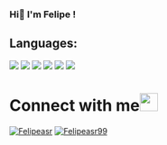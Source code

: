 ### Hi👋 I'm Felipe !

## Languages:


<a href="" target="blank"><img src ="https://img.shields.io/badge/Flutter-02569B?style=for-the-badge&logo=flutter&logoColor=white"></a> <a href="" target="blank"><img src = "https://img.shields.io/badge/CSS3-1572B6?style=for-the-badge&logo=css3&logoColor=white"></a> <a href="" target="blank"><img src = "https://img.shields.io/badge/HTML5-E34F26?style=for-the-badge&logo=html5&logoColor=white"></a> <a href="" target="blank"><img src ="https://img.shields.io/badge/TensorFlow-FF6F00?style=for-the-badge&logo=TensorFlow&logoColor=white"></a> <a href="" target="blank"><img src = "https://img.shields.io/badge/Keras-D00000?style=for-the-badge&logo=Keras&logoColor=white"></a> <a href="" target="blank"><img src = "https://img.shields.io/badge/Python-3776AB?style=for-the-badge&logo=python&logoColor=white"></a>



# Connect with me<img src="https://github.com/TheDudeThatCode/TheDudeThatCode/blob/master/Assets/Handshake.gif" height="32px">
<a href="https://www.linkedin.com/in/felipeasr/" target="blank"><img align="center" src="https://img.shields.io/badge/LinkedIn-0077B5?style=for-the-badge&logo=linkedin&logoColor=white" alt="Felipeasr" ></a> <a href="https://www.instagram.com/felipeasr99/" target="blank"><img align="center" src="https://img.shields.io/badge/Instagram-E4405F?style=for-the-badge&logo=instagram&logoColor=white" alt="Felipeasr99" /></a>

